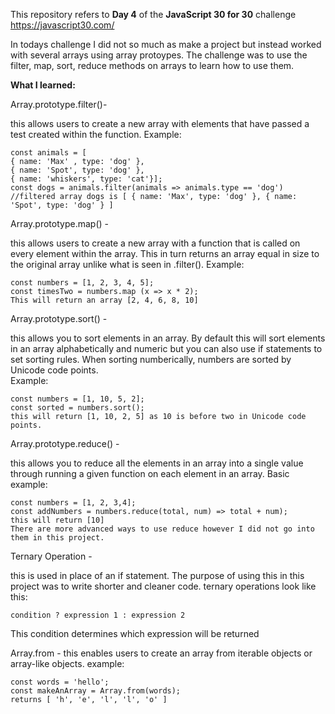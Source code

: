 This repository refers to **Day 4** of the **JavaScript 30 for 30** challenge https://javascript30.com/

In todays challenge I did not so much as make a project but instead worked with several arrays using array protoypes. 
The challenge was to use the filter, map, sort, reduce methods on arrays to learn how to use them. 

**What I learned:**

Array.prototype.filter()- 

this allows users to create a new array with elements that have passed a test created within the function. 
Example: 
```
const animals = [ 
{ name: 'Max' , type: 'dog' },
{ name: 'Spot', type: 'dog' }, 
{ name: 'whiskers', type: 'cat'}]; 
const dogs = animals.filter(animals => animals.type == 'dog')
//filtered array dogs is [ { name: 'Max', type: 'dog' }, { name: 'Spot', type: 'dog' } ] 
```

Array.prototype.map() - 

this allows users to create a new array with a function that is called on every element within the array. This in turn returns 
an array equal in size to the original array unlike what is seen in .filter(). 
Example: 
```
const numbers = [1, 2, 3, 4, 5]; 
const timesTwo = numbers.map (x => x * 2); 
This will return an array [2, 4, 6, 8, 10] 
```

Array.prototype.sort() -

this allows you to sort elements in an array. By default this will sort elements in an array alphabetically and numeric but 
you can also use if statements to set sorting rules. 
When sorting numberically, numbers are sorted by Unicode code points.  
Example:
```
const numbers = [1, 10, 5, 2]; 
const sorted = numbers.sort(); 
this will return [1, 10, 2, 5] as 10 is before two in Unicode code points. 
```

Array.prototype.reduce() - 

this allows you to reduce all the elements in an array into a single value through running a given function 
on each element in an array. 
Basic example: 
```
const numbers = [1, 2, 3,4]; 
const addNumbers = numbers.reduce(total, num) => total + num); 
this will return [10]
There are more advanced ways to use reduce however I did not go into them in this project. 
```

Ternary Operation - 

this is used in place of an if statement. The purpose of using this in this project was to write
shorter and cleaner code. ternary operations look like this:
```
condition ? expression 1 : expression 2 
```
This condition determines which expression will be returned

Array.from - 
this enables users to create an array from iterable objects or array-like objects. 
example: 
```
const words = 'hello';
const makeAnArray = Array.from(words); 
returns [ 'h', 'e', 'l', 'l', 'o' ]
```



